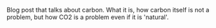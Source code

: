 ---
---

Blog post that talks about carbon. What it is, how carbon itself is not a problem, but how CO2 is a problem even if it is 'natural'.